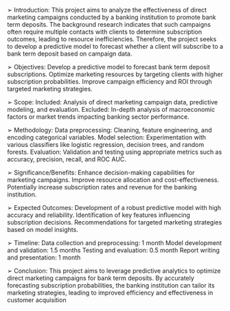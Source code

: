 ➢ Introduction:
This project aims to analyze the effectiveness of direct marketing campaigns conducted by 
a banking institution to promote bank term deposits. The background research indicates 
that such campaigns often require multiple contacts with clients to determine subscription 
outcomes, leading to resource inefficiencies. Therefore, the project seeks to develop a 
predictive model to forecast whether a client will subscribe to a bank term deposit based 
on campaign data.



➢ Objectives:
Develop a predictive model to forecast bank term deposit subscriptions.
Optimize marketing resources by targeting clients with higher subscription probabilities.
Improve campaign efficiency and ROI through targeted marketing strategies.


➢ Scope:
Included: Analysis of direct marketing campaign data, predictive modeling, and evaluation.
Excluded: In-depth analysis of macroeconomic factors or market trends impacting banking 
sector performance.


➢ Methodology:
Data preprocessing: Cleaning, feature engineering, and encoding categorical variables.
Model selection: Experimentation with various classifiers like logistic regression, decision 
trees, and random forests.
Evaluation: Validation and testing using appropriate metrics such as accuracy, precision, 
recall, and ROC AUC.


➢ Significance/Benefits:
Enhance decision-making capabilities for marketing campaigns.
Improve resource allocation and cost-effectiveness.
Potentially increase subscription rates and revenue for the banking institution.


➢ Expected Outcomes:
Development of a robust predictive model with high accuracy and reliability.
Identification of key features influencing subscription decisions.
Recommendations for targeted marketing strategies based on model insights.


➢ Timeline:
Data collection and preprocessing: 1 month
Model development and validation: 1.5 months
Testing and evaluation: 0.5 month
Report writing and presentation: 1 month


➢ Conclusion:
This project aims to leverage predictive analytics to optimize direct marketing campaigns 
for bank term deposits. By accurately forecasting subscription probabilities, the banking 
institution can tailor its marketing strategies, leading to improved efficiency and 
effectiveness in customer acquisition
